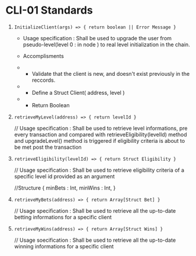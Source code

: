 # CLI-01 Standards

1. `InitializeClient(args) => { return boolean || Error Message }`

    - Usage specification : Shall be used to upgrade the user from pseudo-level(level 0 : in node ) to real level initialization in the chain.

    - Accomplisments

    -   - Validate that the client is new, and doesn't exist previously in the reccords.
    -   - Define a Struct Client( address, level )
    -   - Return Boolean

2. `retrieveMyLevel(address) => { return levelId }`

    // Usage specification : Shall be used to retrieve level informations, pre every transaction and compared with retrieveEligibility(levelId) method and upgradeLevel() method is triggered if eligibility criteria is about to be met post the transaction

3. `retrieveEligibility(levelId) => { return Struct Eligibility }`

    // Usage specification : Shall be used to retrieve eligibility criteria of a specific level id provided as an argument

    //Structure
    {
    minBets : Int,
    minWins : Int,
    }

4. `retrieveMyBets(address) => { return Array[Struct Bet] }`

    // Usage specification : Shall be used to retrieve all the up-to-date betting informations for a specific client

5. `retrieveMyWins(address) => { return Array[Struct Wins] }`

    // Usage soecification : Shall be used to retrieve all the up-to-date winning informations for a specific client

